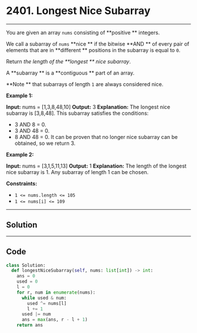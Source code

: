 # 2401. Longest Nice Subarray

---

You are given an array `nums` consisting of **positive ** integers.

We call a subarray of `nums` **nice ** if the bitwise **AND ** of every pair of elements that are in **different ** positions in the subarray is equal to `0`.

Return _the length of the **longest ** nice subarray_.

A **subarray ** is a **contiguous ** part of an array.

**Note ** that subarrays of length `1` are always considered nice.

 

**Example 1:**


**Input:** nums = [1,3,8,48,10]
**Output:** 3
**Explanation:** The longest nice subarray is [3,8,48]. This subarray satisfies the conditions:
- 3 AND 8 = 0.
- 3 AND 48 = 0.
- 8 AND 48 = 0.
It can be proven that no longer nice subarray can be obtained, so we return 3.

**Example 2:**


**Input:** nums = [3,1,5,11,13]
**Output:** 1
**Explanation:** The length of the longest nice subarray is 1. Any subarray of length 1 can be chosen.


 

**Constraints:**

  * `1 <= nums.length <= 105`
  * `1 <= nums[i] <= 109`

---

## Solution



---

## Code
```python
class Solution:
  def longestNiceSubarray(self, nums: list[int]) -> int:
    ans = 0
    used = 0
    l = 0
    for r, num in enumerate(nums):
      while used & num:
        used ^= nums[l]
        l += 1
      used |= num
      ans = max(ans, r - l + 1)
    return ans
```